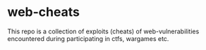 # web-cheats
This repo is a collection of exploits (cheats) of web-vulnerabilities encountered during participating in ctfs, wargames etc.
